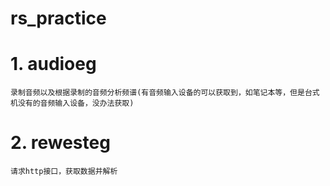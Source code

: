 # rs_practice

# 1. audioeg
    录制音频以及根据录制的音频分析频谱(有音频输入设备的可以获取到，如笔记本等，但是台式机没有的音频输入设备，没办法获取)

# 2. rewesteg
    请求http接口，获取数据并解析
